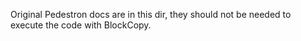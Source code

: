Original Pedestron docs are in this dir, they should not be needed to execute the code with BlockCopy.